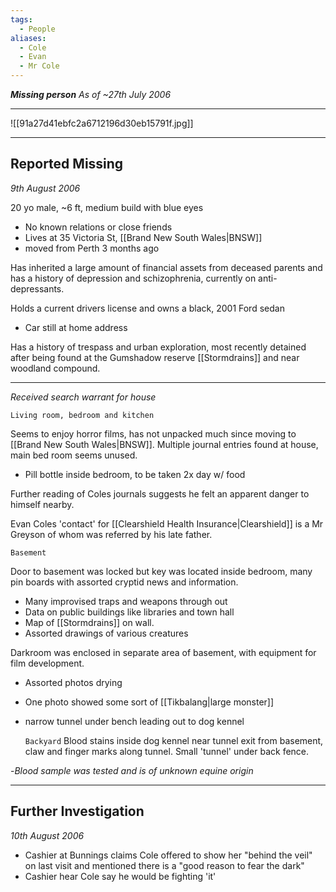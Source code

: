 ```yaml
---
tags:
  - People
aliases:
  - Cole
  - Evan
  - Mr Cole
---
```

***Missing person***
*As of ~27th July 2006*

---
![[91a27d41ebfc2a6712196d30eb15791f.jpg]]

---
## Reported Missing
*9th August 2006*

20 yo male, ~6 ft, medium build with blue eyes

- No known relations or close friends
- Lives at 35 Victoria St, [[Brand New South Wales|BNSW]]
- moved from Perth 3 months ago

Has inherited a large amount of financial assets from deceased parents and has a history of depression and schizophrenia, currently on anti-depressants.

Holds a current drivers license and owns a black, 2001 Ford sedan
- Car still at home address

Has a history of trespass and urban exploration, most recently detained after being found at the Gumshadow reserve [[Stormdrains]] and near woodland compound.

---
*Received search warrant for house*

	Living room, bedroom and kitchen
Seems to enjoy horror films, has not unpacked much since moving to [[Brand New South Wales|BNSW]]. Multiple journal entries found at house, main bed room seems unused.
- Pill bottle inside bedroom, to be taken 2x day w/ food

Further reading of Coles journals suggests he felt an apparent danger to himself nearby.

Evan Coles 'contact' for [[Clearshield Health Insurance|Clearshield]] is a Mr Greyson of whom was referred by his late father.

	Basement
Door to basement was locked but key was located inside bedroom, many pin boards with assorted cryptid news and information.
- Many improvised traps and weapons through out
- Data on public buildings like libraries and town hall
- Map of [[Stormdrains]] on wall.
- Assorted drawings of various creatures

Darkroom was enclosed in separate area of basement, with equipment for film development.
- Assorted photos drying
- One photo showed some sort of [[Tikbalang|large monster]]
- narrow tunnel under bench leading out to dog kennel

	`Backyard`
Blood stains inside dog kennel near tunnel exit from basement, claw and finger marks along tunnel.
Small 'tunnel' under back fence.

\-*Blood sample was tested and is of unknown equine origin*

---

## Further Investigation
*10th August 2006*

- Cashier at Bunnings claims Cole offered to show her "behind the veil" on last visit and mentioned there is a "good reason to fear the dark"
- Cashier hear Cole say he would be fighting 'it'
